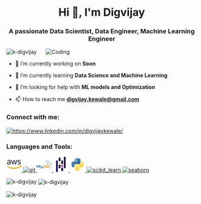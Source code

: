 <h1 align="center">Hi 👋, I'm Digvijay</h1>
<h3 align="center">A passionate Data Scientist, Data Engineer, Machine Learning Engineer</h3>

<img align ="right" alt ="Coding" width = "400" src="https://giffiles.alphacoders.com/296/2966.gif">


<p align="left"> <img src="https://komarev.com/ghpvc/?username=k-digvijay&label=Profile%20views&color=0e75b6&style=flat" alt="k-digvijay" /> </p>

- 🔭 I’m currently working on **Soon**

- 🌱 I’m currently learning **Data Science and Machine Learning**

- 🤝 I’m looking for help with **ML models and Optimization**

- 📫 How to reach me **digvijay.kewale@gmail.com**

<h3 align="left">Connect with me:</h3>
<p align="left">
<a href="https://linkedin.com/in/https://www.linkedin.com/in/digvijaykewale/" target="blank"><img align="center" src="https://raw.githubusercontent.com/rahuldkjain/github-profile-readme-generator/master/src/images/icons/Social/linked-in-alt.svg" alt="https://www.linkedin.com/in/digvijaykewale/" height="30" width="40" /></a>
</p>

<h3 align="left">Languages and Tools:</h3>
<p align="left"> <a href="https://aws.amazon.com" target="_blank" rel="noreferrer"> <img src="https://raw.githubusercontent.com/devicons/devicon/master/icons/amazonwebservices/amazonwebservices-original-wordmark.svg" alt="aws" width="40" height="40"/> </a> <a href="https://git-scm.com/" target="_blank" rel="noreferrer"> <img src="https://www.vectorlogo.zone/logos/git-scm/git-scm-icon.svg" alt="git" width="40" height="40"/> </a> <a href="https://www.mysql.com/" target="_blank" rel="noreferrer"> <img src="https://raw.githubusercontent.com/devicons/devicon/master/icons/mysql/mysql-original-wordmark.svg" alt="mysql" width="40" height="40"/> </a> <a href="https://pandas.pydata.org/" target="_blank" rel="noreferrer"> <img src="https://raw.githubusercontent.com/devicons/devicon/2ae2a900d2f041da66e950e4d48052658d850630/icons/pandas/pandas-original.svg" alt="pandas" width="40" height="40"/> </a> <a href="https://www.python.org" target="_blank" rel="noreferrer"> <img src="https://raw.githubusercontent.com/devicons/devicon/master/icons/python/python-original.svg" alt="python" width="40" height="40"/> </a> <a href="https://scikit-learn.org/" target="_blank" rel="noreferrer"> <img src="https://upload.wikimedia.org/wikipedia/commons/0/05/Scikit_learn_logo_small.svg" alt="scikit_learn" width="40" height="40"/> </a> <a href="https://seaborn.pydata.org/" target="_blank" rel="noreferrer"> <img src="https://seaborn.pydata.org/_images/logo-mark-lightbg.svg" alt="seaborn" width="40" height="40"/> </a> </p>

<p><img align="left" src="https://github-readme-stats.vercel.app/api/top-langs?username=k-digvijay&show_icons=true&locale=en&layout=compact" alt="k-digvijay" /></p>

<p>&nbsp;<img align="center" src="https://github-readme-stats.vercel.app/api?username=k-digvijay&show_icons=true&locale=en" alt="k-digvijay" /></p>

<p><img align="center" src="https://github-readme-streak-stats.herokuapp.com/?user=k-digvijay&" alt="k-digvijay" /></p>
